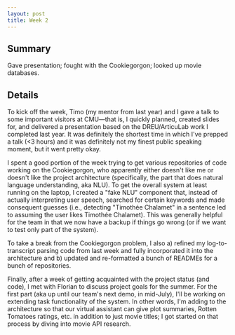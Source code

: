 ```yaml
---
layout: post
title: Week 2
---
```


## Summary
Gave presentation; fought with the Cookiegorgon; looked up movie databases.

## Details
To kick off the week, Timo (my mentor from last year) and I gave a talk to some
important visitors at CMU—that is, I quickly planned, created slides for, and
delivered a presentation based on the DREU/ArticuLab work I completed last
year. It was definitely the shortest time in which I've prepped a talk
(<3 hours) and it was definitely not my finest public speaking moment, but it
went pretty okay.

I spent a good portion of the week trying to get various repositories of code
working on the Cookiegorgon, who apparently either doesn't like me or doesn't
like the project architecture (specifically, the part that does natural
language understanding, aka NLU). To get the overall system at least running on
the laptop, I created a "fake NLU" component that, instead of actually
interpreting user speech, searched for certain keywords and made consequent
guesses (i.e., detecting "Timothée Chalamet" in a sentence led to assuming the
user likes Timothée Chalamet). This was generally helpful for the team in that
we now have a backup if things go wrong (or if we want to test only part of the
system).

To take a break from the Cookiegorgon problem, I also
a) refined my log-to-transcript parsing code from last week and fully
incorporated it into the architecture and b) updated and re-formatted a bunch
of READMEs for a bunch of repositories.

Finally, after a week of getting acquainted with the project status (and code),
I met with Florian to discuss project goals for the summer. For the first part
(aka up until our team's next demo, in mid-July), I'll be working on extending
task functionality of the system. In other words, I'm adding to the
architecture so that our virtual assistant can give plot summaries,
Rotten Tomatoes ratings, etc. in addition to just movie titles; I got started
on that process by diving into movie API research.
